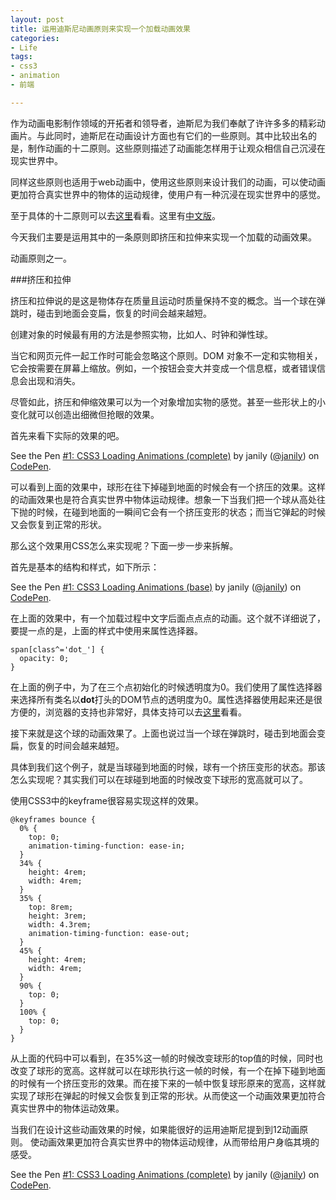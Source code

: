 ```yaml
---
layout: post
title: 运用迪斯尼动画原则来实现一个加载动画效果
categories:
- Life
tags:
- css3
- animation
- 前端

---
```


作为动画电影制作领域的开拓者和领导者，迪斯尼为我们奉献了许许多多的精彩动画片。与此同时，迪斯尼在动画设计方面也有它们的一些原则。其中比较出名的是，制作动画的十二原则。这些原则描述了动画能怎样用于让观众相信自己沉浸在现实世界中。

同样这些原则也适用于web动画中，使用这些原则来设计我们的动画，可以使动画更加符合真实世界中的物体的运动规律，使用户有一种沉浸在现实世界中的感觉。

至于具体的十二原则可以去[这里](https://cssanimation.rocks/principles/)看看。这里有[中文版](http://www.jianshu.com/p/1858a8733ba3)。

今天我们主要是运用其中的一条原则即挤压和拉伸来实现一个加载的动画效果。

动画原则之一。

###挤压和拉伸

挤压和拉伸说的是这是物体存在质量且运动时质量保持不变的概念。当一个球在弹跳时，碰击到地面会变扁，恢复的时间会越来越短。

创建对象的时候最有用的方法是参照实物，比如人、时钟和弹性球。

当它和网页元件一起工作时可能会忽略这个原则。DOM 对象不一定和实物相关，它会按需要在屏幕上缩放。例如，一个按钮会变大并变成一个信息框，或者错误信息会出现和消失。

尽管如此，挤压和伸缩效果可以为一个对象增加实物的感觉。甚至一些形状上的小变化就可以创造出细微但抢眼的效果。

首先来看下实际的效果的吧。

<p data-height="387" data-theme-id="0" data-slug-hash="vORBxj" data-default-tab="result" data-user="janily" class='codepen'>See the Pen <a href='http://codepen.io/janily/pen/vORBxj/'>#1: CSS3 Loading Animations (complete)</a> by janily (<a href='http://codepen.io/janily'>@janily</a>) on <a href='http://codepen.io'>CodePen</a>.</p>
<script async src="//assets.codepen.io/assets/embed/ei.js"></script>

可以看到上面的效果中，球形在往下掉碰到地面的时候会有一个挤压的效果。这样的动画效果也是符合真实世界中物体运动规律。想象一下当我们把一个球从高处往下抛的时候，在碰到地面的一瞬间它会有一个挤压变形的状态；而当它弹起的时候又会恢复到正常的形状。

那么这个效果用CSS怎么来实现呢？下面一步一步来拆解。

首先是基本的结构和样式，如下所示：

<p data-height="389" data-theme-id="0" data-slug-hash="bdvbRy" data-default-tab="result" data-user="janily" class='codepen'>See the Pen <a href='http://codepen.io/janily/pen/bdvbRy/'>#1: CSS3 Loading Animations (base)</a> by janily (<a href='http://codepen.io/janily'>@janily</a>) on <a href='http://codepen.io'>CodePen</a>.</p>
<script async src="//assets.codepen.io/assets/embed/ei.js"></script>

在上面的效果中，有一个加载过程中文字后面点点点的动画。这个就不详细说了，要提一点的是，上面的样式中使用来属性选择器。


```
span[class^='dot_'] {
  opacity: 0;
}

```

在上面的例子中，为了在三个点初始化的时候透明度为0。我们使用了属性选择器来选择所有类名以**dot**打头的DOM节点的透明度为0。属性选择器使用起来还是很方便的，浏览器的支持也非常好，具体支持可以去[这里](http://caniuse.com/#feat=css-sel3)看看。

接下来就是这个球的动画效果了。上面也说过当一个球在弹跳时，碰击到地面会变扁，恢复的时间会越来越短。

具体到我们这个例子，就是当球碰到地面的时候，球有一个挤压变形的状态。那该怎么实现呢？其实我们可以在球碰到地面的时候改变下球形的宽高就可以了。

使用CSS3中的keyframe很容易实现这样的效果。


```
@keyframes bounce {
  0% {
    top: 0;
    animation-timing-function: ease-in;
  }
  34% {
    height: 4rem;
    width: 4rem;
  }
  35% {
    top: 8rem;
    height: 3rem;
    width: 4.3rem;
    animation-timing-function: ease-out;
  }
  45% {
    height: 4rem;
    width: 4rem;
  }
  90% {
    top: 0;
  }
  100% {
    top: 0;
  }
}

```

从上面的代码中可以看到，在35%这一帧的时候改变球形的top值的时候，同时也改变了球形的宽高。这样就可以在球形执行这一帧的时候，有一个在掉下碰到地面的时候有一个挤压变形的效果。而在接下来的一帧中恢复球形原来的宽高，这样就实现了球形在弹起的时候又会恢复到正常的形状。从而使这一个动画效果更加符合真实世界中的物体运动效果。

当我们在设计这些动画效果的时候，如果能很好的运用迪斯尼提到到12动画原则。
使动画效果更加符合真实世界中的物体运动规律，从而带给用户身临其境的感受。

<p data-height="387" data-theme-id="0" data-slug-hash="vORBxj" data-default-tab="result" data-user="janily" class='codepen'>See the Pen <a href='http://codepen.io/janily/pen/vORBxj/'>#1: CSS3 Loading Animations (complete)</a> by janily (<a href='http://codepen.io/janily'>@janily</a>) on <a href='http://codepen.io'>CodePen</a>.</p>
<script async src="//assets.codepen.io/assets/embed/ei.js"></script>








